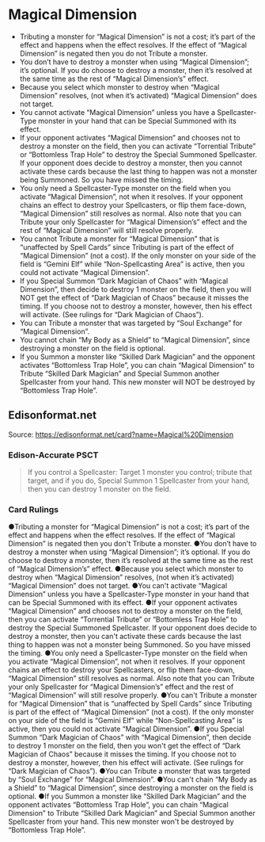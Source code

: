# Magical Dimension

*   Tributing a monster for “Magical Dimension” is not a cost; it’s part of the effect and happens when the effect resolves. If the effect of “Magical Dimension” is negated then you do not Tribute a monster.
*   You don’t have to destroy a monster when using “Magical Dimension”; it’s optional. If you do choose to destroy a monster, then it’s resolved at the same time as the rest of “Magical Dimension’s” effect.
*   Because you select which monster to destroy when “Magical Dimension” resolves, (not when it’s activated) “Magical Dimension” does not target.
*   You cannot activate “Magical Dimension” unless you have a Spellcaster-Type monster in your hand that can be Special Summoned with its effect.
*   If your opponent activates “Magical Dimension” and chooses not to destroy a monster on the field, then you can activate “Torrential Tribute” or “Bottomless Trap Hole” to destroy the Special Summoned Spellcaster. If your opponent does decide to destroy a monster, then you cannot activate these cards because the last thing to happen was not a monster being Summoned. So you have missed the timing.
*   You only need a Spellcaster-Type monster on the field when you activate “Magical Dimension”, not when it resolves. If your opponent chains an effect to destroy your Spellcasters, or flip them face-down, “Magical Dimension” still resolves as normal. Also note that you can Tribute your only Spellcaster for “Magical Dimension’s” effect and the rest of “Magical Dimension” will still resolve properly.
*   You cannot Tribute a monster for “Magical Dimension” that is “unaffected by Spell Cards” since Tributing is part of the effect of “Magical Dimension” (not a cost). If the only monster on your side of the field is “Gemini Elf” while “Non-Spellcasting Area” is active, then you could not activate “Magical Dimension”.
*   If you Special Summon “Dark Magician of Chaos” with “Magical Dimension”, then decide to destroy 1 monster on the field, then you will NOT get the effect of “Dark Magician of Chaos” because it misses the timing. If you choose not to destroy a monster, however, then his effect will activate. (See rulings for “Dark Magician of Chaos”).
*   You can Tribute a monster that was targeted by “Soul Exchange” for “Magical Dimension”.
*   You cannot chain “My Body as a Shield” to “Magical Dimension”, since destroying a monster on the field is optional.
*   If you Summon a monster like “Skilled Dark Magician” and the opponent activates “Bottomless Trap Hole”, you can chain “Magical Dimension” to Tribute “Skilled Dark Magician” and Special Summon another Spellcaster from your hand. This new monster will NOT be destroyed by “Bottomless Trap Hole”.

## Edisonformat.net

Source: https://edisonformat.net/card?name=Magical%20Dimension

### Edison-Accurate PSCT

> If you control a Spellcaster: Target 1 monster you control; tribute that target, and if you do, Special Summon 1 Spellcaster from your hand, then you can destroy 1 monster on the field.

### Card Rulings

●Tributing a monster for “Magical Dimension” is not a cost; it’s part of the effect and happens when the effect resolves. If the effect of “Magical Dimension” is negated then you don't Tribute a monster.
●You don’t have to destroy a monster when using “Magical Dimension”; it’s optional. If you do choose to destroy a monster, then it’s resolved at the same time as the rest of “Magical Dimension’s” effect.
●Because you select which monster to destroy when “Magical Dimension” resolves, (not when it’s activated) “Magical Dimension” does not target.
●You can't activate “Magical Dimension” unless you have a Spellcaster-Type monster in your hand that can be Special Summoned with its effect.
●If your opponent activates “Magical Dimension” and chooses not to destroy a monster on the field, then you can activate “Torrential Tribute” or “Bottomless Trap Hole” to destroy the Special Summoned Spellcaster. If your opponent does decide to destroy a monster, then you can't activate these cards because the last thing to happen was not a monster being Summoned. So you have missed the timing.
●You only need a Spellcaster-Type monster on the field when you activate “Magical Dimension”, not when it resolves. If your opponent chains an effect to destroy your Spellcasters, or flip them face-down, “Magical Dimension” still resolves as normal. Also note that you can Tribute your only Spellcaster for “Magical Dimension’s” effect and the rest of “Magical Dimension” will still resolve properly.
●You can't Tribute a monster for “Magical Dimension” that is “unaffected by Spell Cards” since Tributing is part of the effect of “Magical Dimension” (not a cost). If the only monster on your side of the field is “Gemini Elf” while “Non-Spellcasting Area” is active, then you could not activate “Magical Dimension”.
●If you Special Summon “Dark Magician of Chaos” with “Magical Dimension”, then decide to destroy 1 monster on the field, then you won't get the effect of “Dark Magician of Chaos” because it misses the timing. If you choose not to destroy a monster, however, then his effect will activate. (See rulings for “Dark Magician of Chaos”).
●You can Tribute a monster that was targeted by “Soul Exchange” for “Magical Dimension”.
●You can't chain “My Body as a Shield” to “Magical Dimension”, since destroying a monster on the field is optional.
●If you Summon a monster like “Skilled Dark Magician” and the opponent activates “Bottomless Trap Hole”, you can chain “Magical Dimension” to Tribute “Skilled Dark Magician” and Special Summon another Spellcaster from your hand. This new monster won't be destroyed by “Bottomless Trap Hole”.
            